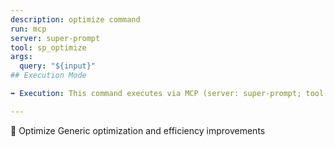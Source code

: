 ```yaml
---
description: optimize command
run: mcp
server: super-prompt
tool: sp_optimize
args:
  query: "${input}"
## Execution Mode

➡️ Execution: This command executes via MCP (server: super-prompt; tool as defined above).

---
```


🎯 Optimize Generic optimization and efficiency improvements
